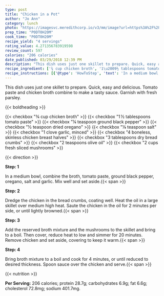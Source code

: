 ```yaml
---
type: post
title: "Chicken in a Pot"
author: "Jo Ann"
category: lunch
photo: "https://imagesvc.meredithcorp.io/v3/mm/image?url=https%3A%2F%2Fimages.media-allrecipes.com%2Fuserphotos%2F2164986.jpg"
prep_time: "P0DT0H20M"
cook_time: "P0DT0H20M"
recipe_yield: "4 servings"
rating_value: 4.271356783919598
review_count: 597
calories: "206 calories"
date_published: 03/29/2018 12:39 PM
description: "This dish uses just one skillet to prepare. Quick, easy and delicious. Tomato paste and chicken broth combine to make a tasty sauce. Garnish with fresh parsley."
recipe_ingredient: ['¾ cup chicken broth', '1\u2009½ tablespoons tomato paste', '¼ teaspoon ground black pepper', '½ teaspoon dried oregano', '⅛ teaspoon salt', '1 clove garlic, minced', '4 boneless, skinless chicken breast halves', '3 tablespoons dry bread crumbs', '2 teaspoons olive oil', '2 cups fresh sliced mushrooms']
recipe_instructions: [{'@type': 'HowToStep', 'text': 'In a medium bowl, combine the broth, tomato paste, ground black pepper, oregano, salt and garlic. Mix well and set aside.\n'}, {'@type': 'HowToStep', 'text': 'Dredge the chicken in the bread crumbs, coating well. Heat the oil in a large skillet over medium high heat. Saute the chicken in the oil for 2 minutes per side, or until lightly browned.\n'}, {'@type': 'HowToStep', 'text': 'Add the reserved broth mixture and the mushrooms to the skillet and bring to a boil. Then cover, reduce heat to low and simmer for 20 minutes. Remove chicken and set aside, covering to keep it warm.\n'}, {'@type': 'HowToStep', 'text': 'Bring broth mixture to a boil and cook for 4 minutes, or until reduced to desired thickness. Spoon sauce over the chicken and serve.\n'}]
---
```


This dish uses just one skillet to prepare. Quick, easy and delicious. Tomato paste and chicken broth combine to make a tasty sauce. Garnish with fresh parsley. 

{{< boldheading >}}

{{< checkbox "¾ cup chicken broth" >}}
{{< checkbox "1 ½ tablespoons tomato paste" >}}
{{< checkbox "¼ teaspoon ground black pepper" >}}
{{< checkbox "½ teaspoon dried oregano" >}}
{{< checkbox "⅛ teaspoon salt" >}}
{{< checkbox "1 clove garlic, minced" >}}
{{< checkbox "4  boneless, skinless chicken breast halves" >}}
{{< checkbox "3 tablespoons dry bread crumbs" >}}
{{< checkbox "2 teaspoons olive oil" >}}
{{< checkbox "2 cups fresh sliced mushrooms" >}}


{{< direction >}}

**Step: 1**

In a medium bowl, combine the broth, tomato paste, ground black pepper, oregano, salt and garlic. Mix well and set aside.{{< span >}}

**Step: 2**

Dredge the chicken in the bread crumbs, coating well. Heat the oil in a large skillet over medium high heat. Saute the chicken in the oil for 2 minutes per side, or until lightly browned.{{< span >}}

**Step: 3**

Add the reserved broth mixture and the mushrooms to the skillet and bring to a boil. Then cover, reduce heat to low and simmer for 20 minutes. Remove chicken and set aside, covering to keep it warm.{{< span >}}

**Step: 4**

Bring broth mixture to a boil and cook for 4 minutes, or until reduced to desired thickness. Spoon sauce over the chicken and serve.{{< span >}}

{{< nutrition >}}

**Per Serving:** 206 calories; protein 28.7g; carbohydrates 6.9g; fat 6.6g; cholesterol 72.8mg; sodium 401.7mg.